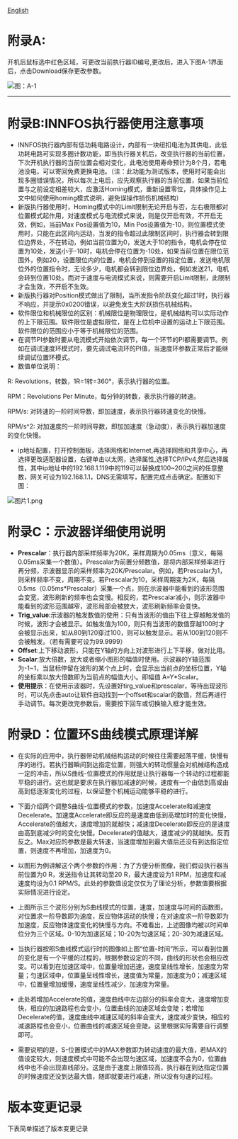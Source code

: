 [English](Appendix "wikilink")

# 附录A:

开机后鼠标选中红色区域，可更改当前执行器ID编号,更改后，进入下图A-1界面后，点击Download保存更改参数。 

![图：A-1](A1.png "fig:图：A-1")

* * *

# 附录B:INNFOS执行器使用注意事项

*   INNFOS执行器内部有低功耗电路设计，内部有一块纽扣电池为其供电，此低功耗电路可实现多圈计数功能，即当执行器关机后，改变执行器的当前位置，下次开机执行器的当前位置会相对变化，此电池使用寿命预计为8个月，若电池没电，可以寄回免费更换电池。（注：此功能为测试版本，使用时可能会出现多圈错误情况，所以每次上电后，应先观察执行器的当前位置，如果当前位置与之前设定相差较大，应激活Homing模式，重新设置零位，具体操作见上文中如何使用homing模式说明，避免误操作损伤机械结构）
*   新版执行器使用时，Homing模式中的Limit限制无论开启与否，左右极限都对位置模式起作用，对速度模式与电流模式来说，则是仅开启有效，不开启无效，例如，当前Max Pos设置值为10，Min Pos设置值为-10，则位置模式使用时，只能在此区间内运动，当发的指令超过此限制区间时，执行器会转到限位边界处，不在转动，例如当前位置为0，发送大于10的指令，电机会停在位置为10处，发送小于-10时，电机会停在位置为-10处，如果当前位置在限位范围外，例如20，设置限位内的位置，电机会停到设置的指定位置，发送电机限位外的位置指令时，无论多少，电机都会转到限位边界处，例如发送21，电机会转到位置10处。而对于速度与电流模式来说，则需要开启Limit限制，此限制才会生效，不开启不生效。
*   新版执行器对Position模式做出了限制，当所发指令阶跃变化超过1时，执行器不响应，并提示0x0200错误，以避免发生大阶跃损伤机械结构。
*   软件限位和机械限位的区别：机械限位是物理限位，是机械结构可以实际动作的上下限范围。软件限位是虚拟限位，是在上位机中设置的运动上下限范围。软件限位的范围应小于等于机械限位的范围。
*   在调节PI参数时要从电流模式开始依次调节，每一个环节的PI都需要调节。例如在调试速度环模式时，要先调试电流环的PI值，当速度环参数正常后才能继续调试位置环模式。
*   数值单位说明：

R: Revolutions，转数，1R=1转=360°，表示执行器的位置。

RPM：Revolutions Per Minute，每分钟的转数，表示执行器的转速。

RPM/s: 对转速的一阶时间导数，即加速度，表示执行器转速变化的快慢。

RPM/s^2: 对加速度的一阶时间导数，即加加速度（急动度），表示执行器加速度的变化快慢。

*   ip地址配置，打开控制面板，选择网络和Internet,再选择网络和共享中心，再选择更改适配器设置，右键单击以太网，选择属性,选择TCP/IPv4,然后选择属性，其中ip地址中的192.168.1.119中的119可以替换成100~200之间的任意整数，网关可设为192.168.1.1，DNS无需填写，配置完成点击确定。配置如下图：

![图片1.png](图片1.png "fig:图片1.png")

# 附录C：示波器详细使用说明

*   **Prescalar**：执行器内部采样频率为20K，采样周期为0.05ms（意义，每隔0.05ms采集一个数值）。Prescalar为前置分频数值，是将内部采样频率进行再分频，示波器显示的采样频率为20K/Prescalar。例如，若Prescalar为1，则采样频率不变，周期不变。若Prescalar为10，采样周期变为2K，每隔0.5ms（0.05ms*Prescalar）采集一个点，则在示波器中能看到的波形范围会变宽，波形刷新的频率也会变慢。相反的，若Prescalar减小，则示波器中能看到的波形范围越窄，波形局部会被放大，波形刷新频率会变快。
*   **Trig_value**:示波器的触发数值的使用：只有当波形的值由下往上穿越触发值的时候，波形才会被显示。如触发值为100，则只有当波形的数值穿越100时才会被显示出来，如从80到120穿过100，则可以触发显示。若从100到120则不会被触发。（若有需要可设为99.9999）
*   **Offset**:上下移动波形，只能在Y轴的方向上对波形进行上下平移，做对比用。
*   **Scalar**:放大倍数，放大或者缩小图形的幅值时使用。示波器的Y轴范围为-1~1，当鼠标停留在波形的某个点上时，会显示出当前点的坐标位置，Y轴的坐标乘以放大倍数即为当前点的幅值大小。即幅值 A=Y*Scalar。
*   **使用提示**：在使用示波器时，先设置好tirg_value和prescalar，等待出现波形时，可以先点击auto让软件自动找到一个offset和scalar的数值，然后再进行手动调节。每次更改完参数后，需要按下回车或切换输入框才能生效。



# 附录D：位置环S曲线模式原理详解

*   在实际的应用中，执行器带动机械结构运动的时候往往需要起落平缓，快慢有序的进行。若执行器瞬间到达指定位置，则强大的转动惯量会对机械结构造成一定的冲击，所以S曲线-位置模式的作用就是让执行器每一个转动的过程都能平稳的进行。这也就是要求在执行器加减速的时候，速度有一个由低到高或由高到低逐渐变化的过程，以保证整个机械运动能够平稳的进行。
*   下面介绍两个调整S曲线-位置模式的参数，加速度Accelerate和减速度Decelerate。加速度Accelerate即反应的是速度由低到高增加时的变化快慢，Accelerate的值越大，速度增加的就越快；减速度Decelerate即反应的是速度由高到底减少时的变化快慢。Decelerate的值越大，速度减少的就越快。反而反之。Max对应的参数是最大转速，当速度增加到最大值后还没有到达指定位置，则速度不再增加，加速度为0。
*   以图形为例讲解这个两个参数的作用：为了方便分析图像，我们假设执行器当前位置为0 R，发送指令让其转动至20 R，最大速度设为1 RPM，加速度和减速度均设为0.1 RPM/S。此处的参数值设定仅仅为了理论分析，参数值要根据实际情况进行设定。



*   上图所示三个波形分别为S曲线模式的位置，速度，加速度与时间的函数图，对位置求一阶导数即为速度，反应物体运动的快慢；在对速度求一阶导数即为加速度，反应物体速度变化的快慢与方向。不难看出，上述图像均被以时间单位分为三个区域。0-10为加速区域；10-20为匀速区域；20-30为减速区域。
*   当执行器按照S曲线模式运行时的图像如上图“位置-时间”所示，可以看到位置的变化是有一个平缓的过程的，根据参数设定的不同，曲线的形状也会相应改变。可以看到在加速区域中，位置量增加迅速，速度呈线性增长，加速度为常量；匀速区域中，位置量呈线性增长，速度值为常量，加速度为0；减速区域中，位置量增加缓慢，速度呈线性减少，加速度为常量。
*   此处若增加Accelerate的值，速度曲线中左边部分的斜率会变大，速度增加变快，相应的加速路程也会变小，位置曲线的加速区域会变陡；若增加Decelerate的值，速度曲线中减速区域的斜率会变大，速度减少变快，相应的减速路程也会变小，位置曲线的减速区域会变陡。这里根据实际需要自行调整即可。
*   需要说明的是，S-位置模式中的MAX参数即为转动速度的最大值，若MAX的值设定较大，则速度模式中可能不会出现匀速区域，加速度不会为0，位置曲线中也不会出现直线部分。这是由于速度上限值较高，执行器在到达指定位置的时候速度还没到达最大值，随即就要进行减速，所以没有匀速的过程。

# 版本变更记录

下表简单描述了版本变更记录
